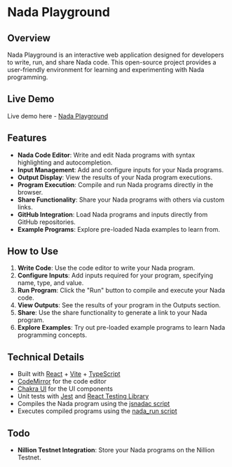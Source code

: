 # Nada Playground

## Overview

Nada Playground is an interactive web application designed for developers to write, run, and share Nada code. This open-source project provides a user-friendly environment for learning and experimenting with Nada programming.

## Live Demo

Live demo here - [Nada Playground](https://nada-playground.netlify.app/)

## Features

- **Nada Code Editor**: Write and edit Nada programs with syntax highlighting and autocompletion.
- **Input Management**: Add and configure inputs for your Nada programs.
- **Output Display**: View the results of your Nada program executions.
- **Program Execution**: Compile and run Nada programs directly in the browser.
- **Share Functionality**: Share your Nada programs with others via custom links.
- **GitHub Integration**: Load Nada programs and inputs directly from GitHub repositories.
- **Example Programs**: Explore pre-loaded Nada examples to learn from.

## How to Use

1. **Write Code**: Use the code editor to write your Nada program.
2. **Configure Inputs**: Add inputs required for your program, specifying name, type, and value.
3. **Run Program**: Click the "Run" button to compile and execute your Nada code.
4. **View Outputs**: See the results of your program in the Outputs section.
5. **Share**: Use the share functionality to generate a link to your Nada program.
6. **Explore Examples**: Try out pre-loaded example programs to learn Nada programming concepts.

## Technical Details

- Built with [React](https://reactjs.org/) + [Vite](https://vitejs.dev/) + [TypeScript](https://www.typescriptlang.org/)
- [CodeMirror](https://codemirror.net/) for the code editor
- [Chakra UI](https://chakra-ui.com/) for the UI components
- Unit tests with [Jest](https://jestjs.io/) and [React Testing Library](https://testing-library.com/docs/react-testing-library/intro/)
- Compiles the Nada program using the [jsnadac script](https://github.com/NillionNetwork/nada-sandbox/blob/gh-pages/jsnadac.html)
- Executes compiled programs using the [nada_run script](https://github.com/NillionNetwork/nada-sandbox/blob/gh-pages/nada_run.js)

## Todo

- **Nillion Testnet Integration**: Store your Nada programs on the Nillion Testnet.
